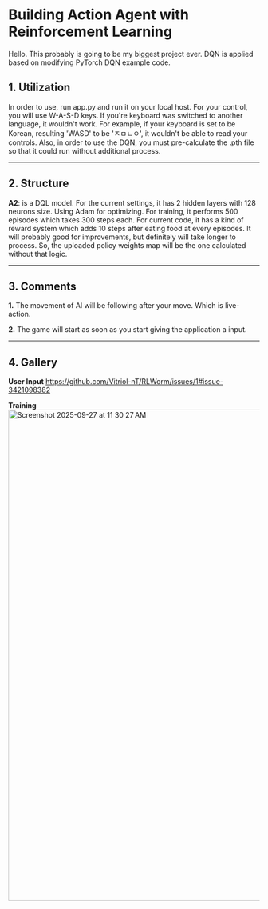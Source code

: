 # Building Action Agent with Reinforcement Learning

Hello. This probably is going to be my biggest project ever.
DQN is applied based on modifying PyTorch DQN example code.

## 1. Utilization

In order to use, run app.py and run it on your local host.
For your control, you will use W-A-S-D keys.
If you're keyboard was switched to another language, it wouldn't work.
For example, if your keyboard is set to be Korean, resulting 'WASD' to be 'ㅈㅁㄴㅇ',
it wouldn't be able to read your controls.
Also, in order to use the DQN, you must pre-calculate the .pth file so that it could run without additional process.

---
## 2. Structure
**A2**: is a DQL model. For the current settings, it has 2 hidden layers with 128 neurons size. Using Adam for optimizing. For training, it performs 500 episodes which takes 300 steps each.
For current code, it has a kind of reward system which adds 10 steps after eating food at every episodes. It will probably good for improvements, but definitely will take longer
to process. So, the uploaded policy weights map will be the one calculated without that logic.


---


## 3. Comments
**1.** The movement of AI will be following after your move. Which is live-action.

**2.** The game will start as soon as you start giving the application a input.

---
## 4. Gallery

**User Input**
[
https://github.com/Vitriol-nT/RLWorm/issues/1#issue-3421098382
](https://github.com/user-attachments/assets/df496e81-3725-4d37-a77f-83bd036c6483
)

**Training**
<img width="1512" height="982" alt="Screenshot 2025-09-27 at 11 30 27 AM" src="https://github.com/user-attachments/assets/f1de3a38-65e2-4017-8631-5fd7d7fe41ac" />
